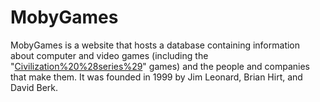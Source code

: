 # MobyGames

MobyGames is a website that hosts a database containing information about computer and video games (including the "[Civilization%20%28series%29](Civilization)" games) and the people and companies that make them. It was founded in 1999 by Jim Leonard, Brian Hirt, and David Berk.